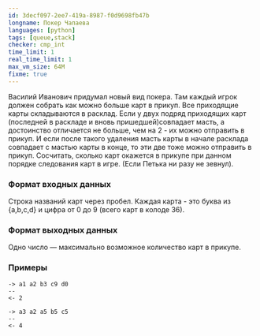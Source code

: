 ```yaml
---
id: 3decf097-2ee7-419a-8987-f0d9698fb47b
longname: Покер Чапаева
languages: [python]
tags: [queue,stack]
checker: cmp_int
time_limit: 1
real_time_limit: 1
max_vm_size: 64M
fixme: true
---
```



Василий Иванович придумал новый вид покера. Там каждый игрок должен собрать как можно больше карт в прикуп. Все приходящие карты складываются в расклад. Если у двух подряд приходящих карт (последней в раскладе и вновь пришедшей)совпадает масть, а достоинство отличается не больше, чем на 2  - их можно отправить в прикуп. И если после такого удаления масть карты в начале расклада совпадает с мастью карты в конце, то эти две тоже можно отправить в прикуп. Сосчитать, сколько карт окажется в прикупе при данном порядке следования карт в игре. (Если Петька ни разу не зевнул).

### Формат входных данных

Строка названий карт через пробел. Каждая карта - это буква из {a,b,c,d} и цифра от 0 до 9 (всего карт в колоде 36).

### Формат выходных данных

Одно число — максимально возможное количество карт в прикупе.

### Примеры

```
-> a1 a2 b3 c9 d0
--
<- 2
```

```
-> a3 a2 a5 b5 c5
--
<- 4
```
